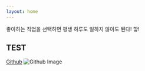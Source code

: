 ```yaml
---
layout: home
---
```


좋아하는 직업을 선택하면 평생 하루도 일하지 않아도 된다! 핳!




TEST
---

<!-- github commit history -->
<a class="introduce_link" href="https://github.com/madplay" rel="nofollow" target="_blank">Github</a>
	<img src="https://ghchart.rshah.org/jerrykim91" alt="Github Image" style="max-width:100%">


<!-- page chage -->
 <link rel="next" href="{{site.baseurl}}{{reversed_posts.first.url}}" />